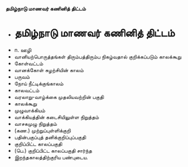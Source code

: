 **தமிழ்நாடு மாணவர் கணினித் திட்டம்**
- # தமிழ்நாடு மாணவர் கணினித் திட்டம்
- n. ஊழி
- வானியற்பொருத்தங்கள் திரும்பத்திரும்ப நிகழ்வதால் குறிக்கப்படும் காலக்கூறு
- கோள்வட்டம்
- வானக்கோள் சுழற்சியின் காலம்
- பருவம்
- நோய் நீட்டிக்குங்காலம்
- காலவட்டம்
- வரலாறு-வாழ்க்கை முதலியவற்றின் பகுதி
- காலக்கூறு
- முழுவாக்கியம்
- வாக்கியத்தின் கடைசியிலுள்ள நிறுத்தம்
- வாசகமுழு நிறுத்தம்
- (கண.) முற்றுப்புள்ளிக்குறி
- பதின்பகுப்புத் தனிக்குறிப்புப்பகுதி
- குறிப்பிட்ட காலப்பகுதி
- (பெ.) குறிப்பிட்ட காலப்பகுதி சார்ந்த
- இறந்தகாலத்திற்குரிய பண்புடைய.

